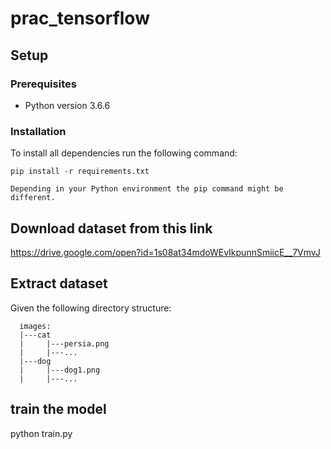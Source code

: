 # prac_tensorflow



## Setup
  ### Prerequisites
   - Python version 3.6.6
   
### Installation

To install all dependencies run the following command:

```
pip install -r requirements.txt

Depending in your Python environment the pip command might be different.
```
  
## Download dataset from this link
  https://drive.google.com/open?id=1s08at34mdoWEvIkpunnSmiicE__7VmvJ
  
## Extract dataset
  Given the following directory structure:
  ```
    images:
    |---cat
    |     |---persia.png
    |     |---...
    |---dog
    |     |---dog1.png
    |     |---...
   ```
      
## train the model
  python train.py

